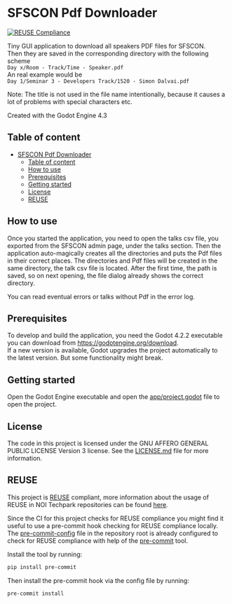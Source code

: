 <!--
SPDX-FileCopyrightText: NOI Techpark <digital@noi.bz.it>

SPDX-License-Identifier: CC0-1.0
-->

# SFSCON Pdf Downloader

[![REUSE Compliance](https://github.com/noi-techpark/sfscon-pdf-downloader/actions/workflows/reuse.yml/badge.svg)](https://github.com/noi-techpark/odh-docs/wiki/REUSE#badges)

Tiny GUI application to download all speakers PDF files for SFSCON.  
Then they are saved in the corresponding directory with the following scheme  
`Day x/Room - Track/Time - Speaker.pdf`  
An real example would be  
`Day 1/Seminar 3 - Developers Track/1520 - Simon Dalvai.pdf`

Note: The title is not used in the file name intentionally, because it causes a lot of problems with special characters etc.

Created with the Godot Engine 4.3

## Table of content
- [SFSCON Pdf Downloader](#sfscon-pdf-downloader)
  - [Table of content](#table-of-content)
  - [How to use](#how-to-use)
  - [Prerequisites](#prerequisites)
  - [Getting started](#getting-started)
  - [License](#license)
  - [REUSE](#reuse)


## How to use
Once you started the application, you need to open the talks csv file, you exported from the SFSCON admin page, under the talks section.
Then the application auto-magically creates all the directories and puts the Pdf files in their correct places.
The directories and Pdf files will be created in the same directory, the talk csv file is located.
After the first time, the path is saved, so on next opening, the file dialog already shows the correct directory.

You can read eventual errors or talks without Pdf in the error log. 

## Prerequisites
To develop and build the application, you need the Godot 4.2.2 executable you can download from https://godotengine.org/download.  
If a new version is available, Godot upgrades the project automatically to the latest version. But some functionality might break.

## Getting started
Open the Godot Engine executable and open the [app/project.godot](app/project.godot) file to open the project.

## License
The code in this project is licensed under the GNU AFFERO GENERAL PUBLIC LICENSE Version 3 license. See the [LICENSE.md](LICENSE.md) file for more information.

## REUSE
This project is [REUSE](https://reuse.software) compliant, more information about the usage of REUSE in NOI Techpark repositories can be found [here](https://github.com/noi-techpark/odh-docs/wiki/Guidelines-for-developers-and-licenses#guidelines-for-contributors-and-new-developers).

Since the CI for this project checks for REUSE compliance you might find it useful to use a pre-commit hook checking for REUSE compliance locally. The [pre-commit-config](.pre-commit-config.yaml) file in the repository root is already configured to check for REUSE compliance with help of the [pre-commit](https://pre-commit.com) tool.

Install the tool by running:
```bash
pip install pre-commit
```
Then install the pre-commit hook via the config file by running:
```bash
pre-commit install
```

